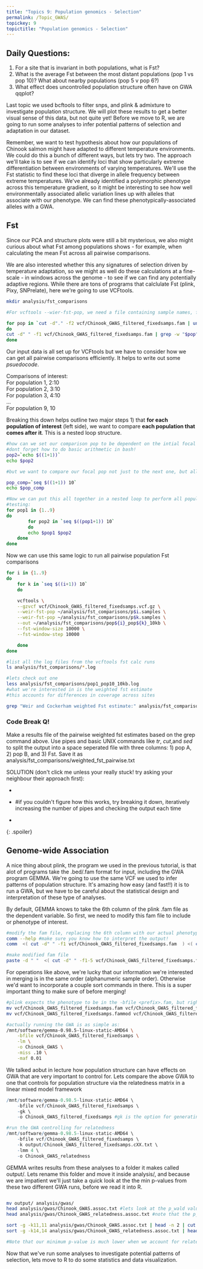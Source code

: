 ```yaml
---
title: "Topics 9: Population genomics - Selection"
permalink: /Topic_GWAS/
topickey: 9
topictitle: "Population genomics - Selection"
---
```


## Daily Questions:
1. For a site that is invariant in both populations, what is Fst?
2. What is the average Fst between the most distant populations (pop 1 vs pop 10)? What about nearby populations (pop 5 v pop 6?)
3. What effect does uncontrolled population structure often have on GWA qqplot?

Last topic we used bcftools to filter snps, and plink & admixture to investigate population structure. We will plot these results to get a better visual sense of this data, but not quite yet! Before we move to R, we are going to run some analyses to infer potential patterns of selection and adaptation in our dataset. 

Remember, we want to test hypothesis about how our populations of Chinook salmon might have adapted to different temperature environments. We could do this a bunch of different ways, but lets try two. The approach we'll take is to see if we can identify loci that show particularly extreme differentiation between environments of varying temperatures. We'll use the Fst statistic to find these loci that diverge in allele frequency between extreme temperatures. We've already identified a polymorphic phenotype across this temperature gradient, so it might be interesting to see how well environmentally associated allelic variation lines up with alleles that associate with our phenotype. We can find these phenotypically-associated alleles with a GWA. 


## Fst ##

Since our PCA and structure plots were still a bit mysterious, we also might curious about what Fst among populations shows - for example, when calculating the mean Fst across all pairwise comparisons. 

We are also interested whether this any signatures of selection driven by temperature adaptation, so we might as well do these calculations at a fine-scale - in windows across the genome - to see if we can find any potentially adaptive regions. While there are tons of programs that calclulate Fst (plink, Pixy, SNPrelate), here we're going to use VCFtools.


```bash
mkdir analysis/fst_comparisons

#For vcftools --wier-fst-pop, we need a file containing sample names, for each pop

for pop in `cut -d"." -f2 vcf/Chinook_GWAS_filtered_fixedsamps.fam | uniq`
do
cut -d" " -f1 vcf/Chinook_GWAS_filtered_fixedsamps.fam | grep -w "$pop" > ~/analysis/fst_comparisons/${pop}.samples
done

```

Our input data is all set up for VCFtools but we have to consider how we can get all pairwise comparisons efficiently.
It helps to write out some _psuedocode_.

Comparisons of interest:  
For population 1, 2:10  
For population 2, 3:10  
For population 3, 4:10  
...  
For population 9, 10  

Breaking this down helps outline two major steps 1) that **for each population of interest** (left side), we want to compare **each population that comes after it**. This is a nested loop structure.

```bash
#how can we set our comparison pop to be dependent on the intial focal pop?
#dont forget how to do basic arithmetic in bash!
pop2=`echo $((1+1))`
echo $pop2

#but we want to compare our focal pop not just to the next one, but all pops that follow. seq helps with this.

pop_comp=`seq $((1+1)) 10`
echo $pop_comp

#Now we can put this all together in a nested loop to perform all population comparisons
#testing:
for pop1 in {1..9}
do
        for pop2 in `seq $((pop1+1)) 10`
        do
        echo $pop1 $pop2 
	done
done

```

Now we can use this same logic to run all pairwise population Fst comparisons

```bash
for i in {1..9}
do
	for k in `seq $((i+1)) 10`
	do

	vcftools \
	--gzvcf vcf/Chinook_GWAS_filtered_fixedsamps.vcf.gz \
	--weir-fst-pop ~/analysis/fst_comparisons/p$i.samples \
	--weir-fst-pop ~/analysis/fst_comparisons/p$k.samples \
	--out ~/analysis/fst_comparisons/pop${i}_pop${k}_10kb \
	--fst-window-size 10000 \
	--fst-window-step 10000

	done
done

#list all the log files from the vcftools fst calc runs
ls analysis/fst_comparisons/*.log

#lets check out one
less analysis/fst_comparisons/pop1_pop10_10kb.log
#what we're interested in is the weighted fst estimate
#this accounts for differences in coverage across sites

grep "Weir and Cockerham weighted Fst estimate:" analysis/fst_comparisons/*.log
```

### Code Break Q! ###

Make a results file of the pairwise weighted fst estimates based on the grep command above. Use pipes and basic UNIX commands like _tr_, _cut_,and _sed_ to split the output into a space seperated file with three columns: 1) pop A, 2) pop B, and 3) Fst. Save it as analysis/fst_comparisons/weighted_fst_pairwise.txt

SOLUTION (don't click me unless your really stuck! try asking your neighbour their approach first):	
* ```grep "Weir and Cockerham weighted Fst estimate:" analysis/fst_comparisons/*.log | tr ":" "\t"  | sed 's|analysis/fst_comparisons/||g' | sed 's|_10kb.log||g' | cut -d$'\t' -f1,3 | tr "_" "\t" > analysis/fst_comparisons/weighted_fst_pairwise.txt
* #if you couldn't figure how this works, try breaking it down, iteratively increasing the number of pipes and checking the output each time
* ```
{: .spoiler}


## Genome-wide Association ##

A nice thing about plink, the program we used in the previous tutorial, is that alot of programs take the .bed/.fam format for input, including the GWA program GEMMA. We're going to use the same VCF we used to infer patterns of population structure. It's amazing how easy (and fast!!) it is to run a GWA, but we have to be careful about the statistical design and interpretation of these type of analyses.

By default, GEMMA knows to take the 6th column of the plink .fam file as the dependent variable. So first, we need to modify this fam file to include or phenotype of interest.

```bash
#modify the fam file, replacing the 6th column with our actual phenotypes
comm --help #make sure you know how to interpret the output!
comm  <( cut -d" " -f1 vcf/Chinook_GWAS_filtered_fixedsamps.fam  ) <( cut -d"," -f-1 /mnt/data/vcf/phenos.txt ) #notice only column 2 prints

#make modified fam file
paste -d " "  <( cut -d" " -f1-5 vcf/Chinook_GWAS_filtered_fixedsamps.fam) <( cut -d"," -f2 /mnt/data/vcf/phenos.txt) > vcf/Chinook_GWAS_filtered_fixedsamps.fammod

```
For operations like above, we're lucky that our information we're interested in merging is in the same order (alphanumeric sample order). Otherwise we'd want to incorporate a couple sort commands in there. This is a super important thing to make sure of before merging!

```bash
#plink expects the phenotype to be in the -bfile <prefix>.fam, but right now its in <prefix>.fammod. lets do some quick renaming
mv vcf/Chinook_GWAS_filtered_fixedsamps.fam vcf/Chinook_GWAS_filtered_fixedsamps.famnophenos
mv vcf/Chinook_GWAS_filtered_fixedsamps.fammod vcf/Chinook_GWAS_filtered_fixedsamps.fam

#actually running the GWA is as simple as:
/mnt/software/gemma-0.98.5-linux-static-AMD64 \
	-bfile vcf/Chinook_GWAS_filtered_fixedsamps \
	-lm \
	-o Chinook_GWAS \
	-miss .10 \
	-maf 0.01
```

We talked aobut in lecture how population structure can have effects on GWA that are very important to control for. Lets compare the above GWA to one that controls for population structure via the relatedness matrix in a linear mixed model framework

```r
/mnt/software/gemma-0.98.5-linux-static-AMD64 \
	-bfile vcf/Chinook_GWAS_filtered_fixedsamps \
	-gk \
	-o Chinook_GWAS_filtered_fixedsamps #gk is the option for generating the relatedness matrix 

#run the GWA controlling for relatedness
/mnt/software/gemma-0.98.5-linux-static-AMD64 \
	-bfile vcf/Chinook_GWAS_filtered_fixedsamps \
	-k output/Chinook_GWAS_filtered_fixedsamps.cXX.txt \
	-lmm 4 \
	-o Chinook_GWAS_relatedness
```

GEMMA writes results from these analyses to a folder it makes called output/. Lets rename this folder and move it inside analysis/, and because we are impatient we'll just take a quick look at the the min p-values from these two different GWA runs, before we read it into R.

```bash

mv output/ analysis/gwas/
head analysis/gwas/Chinook_GWAS.assoc.txt #lets look at the p_wald values, column 11
head analysis/gwas/Chinook_GWAS_relatedness.assoc.txt #note that the p_wald column for the linear mixed effect GWA is 13

sort -g -k11,11 analysis/gwas/Chinook_GWAS.assoc.txt | head -n 2 | cut -d$'\t' -f11  #g tells sort to interpret scientific notation
sort -g -k14,14 analysis/gwas/Chinook_GWAS_relatedness.assoc.txt | head -n 2 | cut -d$'\t' -f14

#Note that our minimum p-value is much lower when we account for relatedness

```

Now that we've run some analyses to investigate potential patterns of selection, lets move to R to do some statistics and data visualization.

